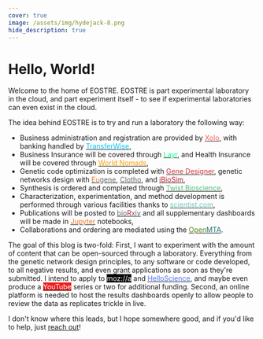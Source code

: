 ```yaml
---
cover: true
image: /assets/img/hydejack-8.png
hide_description: true
---
```


# Hello, World!
Welcome to the home of EOSTRE. EOSTRE is part experimental laboratory in the cloud, and part experiment itself - to see if experimental laboratories can even exist in the cloud.

The idea behind EOSTRE is to try and run a laboratory the following way:

<ul>
<li>Business administration and registration are provided by <a href="https://www.xolo.io/"><span style="color: #F96156;">Xolo</span></a>, with banking handled by <a href="https://transferwise.com/"><span style="color: #00c6ff;">TransferWise</span></a>,</li>
<li>Business Insurance will be covered through <a href="https://withlayr.com/"><span style="color: #00ff8c;">Layr</span></a>, and Health Insurance will be covered through <a href="https://www.worldnomads.ca/"><span style="color: #ff9c00;">World Nomads</span></a>,</li>
<li>Genetic code optimization is completed with <a href="https://www.atum.bio/resources/tools/gene-designer"><span style="color: #d0343b;">Gene Designer</span></a>, genetic networks design with <a href="https://github.com/CIDARLAB/eugene-v2.0"><span style="color: #ef7226;">Eu</span><span style="color: #676767;">gene</span></a>, <a href="https://github.com/CIDARLAB/clotho3"><span style="color: #676767;">Clotho</span></a>, and <a href="http://www.async.ece.utah.edu/ibiosim"><span style="color: #bf1e2e;">iBioSim</span></a>,</li>
<li>Synthesis is ordered and completed through <a href="https://www.twistbioscience.com/"><span style="color: #51bb79;">Twist Bioscience</span></a>,</li>
<li>Characterization, experimentation, and method development is performed through various facilities thanks to <a href="https://www.scientist.com/"><span style="color: #6ec7b9;">scientist.com</span></a>,</li>
<li>Publications will be posted to <a href="https://www.biorxiv.org/"><span style="color: #676767;">bio</span><span style="color: #bd2736;">R</span><span style="color: #676767;">xiv</span></a> and all supplementary dashboards will be made in <a href="https://jupyter.org/"><span style="color: #f37726;">Jupyter</span></a> notebooks,</li>
<li>Collaborations and ordering are mediated using the <a href="https://biobricks.org/openmta/"><span style="color: #558818;">Open</span><span style="color: #1b7373;">MTA</span></a>.</li>
</ul>

The goal of this blog is two-fold: First, I want to experiment with the amount of content that can be open-sourced through a laboratory. Everything from the genetic network design principles, to any software or code developed, to all negative results, and even grant applications as soon as they're submitted. I intend to apply to <a href="https://mozilla.fluxx.io/apply/awards"><span style="background-color: #000000;"><span style="color: #ffffff;">moz://a</span></span></a> and <a href="https://helloscience.io/"><span style="color: #5171ff;">HelloScience</span></a>, and maybe even produce a <a href="https://www.youtube.com/"><span style="background-color: #ee1c1b;"><span style="color: #ffffff;">YouTube</span></span></a> series or two for additional funding. Second, an online platform is needed to host the results dashboards openly to allow people to review the data as replicates trickle in live.

I don't know where this leads, but I hope somewhere good, and if you'd like to help, just <a href="mailto:john@eost.re">reach out</a>!
